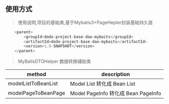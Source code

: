 ## **使用方式**
> 使用说明,项目的基础类,基于Mybatis3+PageHepler封装基础持久层
```java
    <parent>
        <groupId>dodo-project-base-dao-mybaits</groupId>
        <artifactId>dodo-project-base-dao-mybaits</artifactId>
        <version>1.0-SNAPSHOT</version>
    </parent>
```
> MyBatisDTOHelper 数据转换辅助类  

method       | description
------       | ---
modelListToBeanList |  Model List 转化成 Bean List
modelPageToBeanPage |  Model PageInfo 转化成 Bean PageInfo